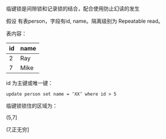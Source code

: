 临键锁是间隙锁和记录锁的结合，配合使用防止幻读的发生

假设 有表person，字段有id, name。隔离级别为 Repeatable read。

表内容：

| id   | name |
| ---- | ---- |
| 2    | Ray  |
| 7    | Mike |

id 为主键或唯一键：

`update person set name = ‘XX’ where id > 5`

临键锁锁住的区域为：

(5,7]

(7,正无穷]



